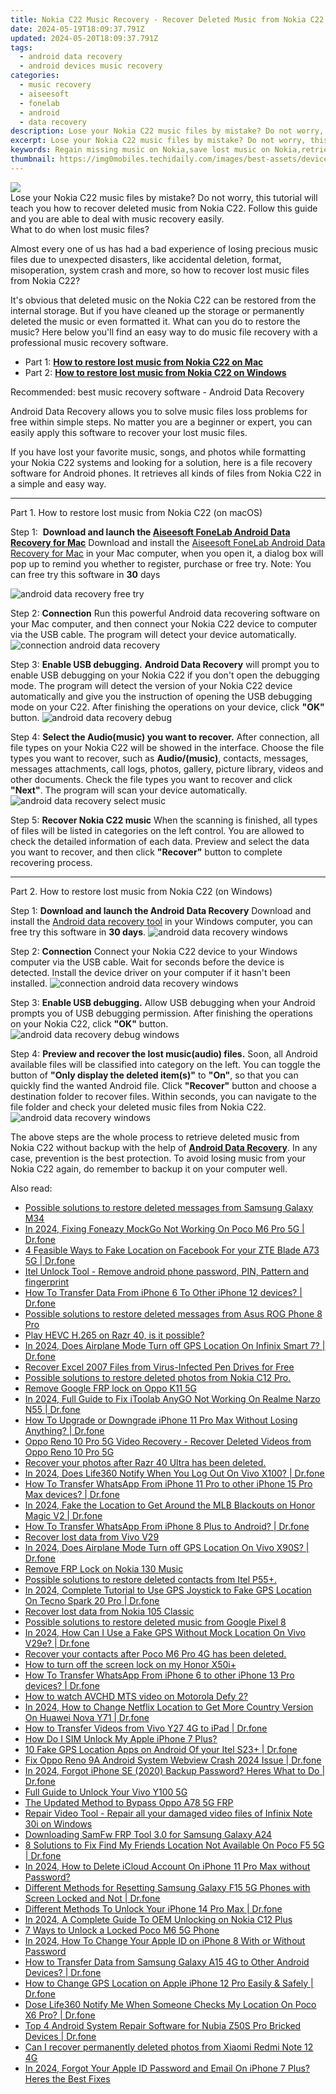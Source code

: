 ```yaml
---
title: Nokia C22 Music Recovery - Recover Deleted Music from Nokia C22
date: 2024-05-19T18:09:37.791Z
updated: 2024-05-20T18:09:37.791Z
tags: 
  - android data recovery
  - android devices music recovery
categories: 
  - music recovery
  - aiseesoft
  - fonelab
  - android
  - data recovery
description: Lose your Nokia C22 music files by mistake? Do not worry, this tutorial will teach you how to recover deleted music from Nokia C22. Follow this guide and you are able to deal with music recovery easily.
excerpt: Lose your Nokia C22 music files by mistake? Do not worry, this tutorial will teach you how to recover deleted music from Nokia C22. Follow this guide and you are able to deal with music recovery easily.
keywords: Regain missing music on Nokia,save lost music on Nokia,retrieve wiped music Nokia,broken Nokia music recovery solution,Unerase music from C22,Recover deleted music,my song deleted from C22 how to undo song,Nokia C22 issues with song deleted,how to recover song in Nokia,Nokia C22 deleted song,Nokia C22 reset but recover music,how to get back deleted song Nokia C22 phone
thumbnail: https://img0mobiles.techidaily.com/images/best-assets/devices/nokia/nokia-c22/2.jpg
---
```


<img src="https://img0mobiles.techidaily.com/images/best-assets/devices/nokia/nokia-c22/2.jpg" class="atpl-imgstyle"  />

<div class="atpl-content atpl-for-fonelab-android recover-music">

<div class="atpl-post-description-part-1">
Lose your Nokia C22 music files by mistake? Do not worry, this tutorial will teach you how to recover deleted music from Nokia C22. Follow this guide and you are able to deal with music recovery easily.
</div>



<div class="atpl-post-description-part-2">
<div class="tpl-content-sub-paragraph-title">
  What to do when lost music files?
</div>
<div class="tpl-content-sub-paragraph-content">
  <p>
      Almost every one of us has had a bad experience of losing precious music files due to unexpected disasters, like accidental deletion, format, misoperation, system crash and more, so how to recover lost music files from Nokia C22?
  </p>
  <p>
      It's obvious that deleted music on the Nokia C22 can be restored from the internal storage. But if you have cleaned up the storage or permanently deleted the music or even formatted it. What can you do to restore the music? Here below you'll find an easy way to do music file recovery with a professional music recovery software.
  </p>
</div>
</div>

<ul>
  <li>Part 1: <strong><a href="#p1">How to restore lost music from Nokia C22 on Mac</a></strong></li>
  <li>Part 2: <strong><a href="#p2">How to restore lost music from Nokia C22 on Windows</a></strong></li>
</ul>


<div class="atpl-post-description-part-3">
<div class="tpl-content-sub-paragraph-title">
  Recommended: best music recovery software - Android Data Recovery
</div>
<div class="tpl-content-sub-paragraph-content">
  <p>
      Android Data Recovery allows you to solve music files loss problems for free within simple steps. No matter you are a beginner or expert, you can easily apply this software to recover your lost music files.
  </p>
  <p>
      If you have lost your favorite music, songs, and photos while formatting your Nokia C22 systems and looking for a solution, here is a file recovery software for Android phones. It retrieves all kinds of files from Nokia C22 in a simple and easy way.
  </p>
</div>
</div>



<!-- Part 1 -->
<a id="p1" name="p1" ></a><hr>

<div>
  <span class="atpl-step-part-style">Part 1. How to restore lost music from Nokia C22 (on macOS)</span>
</div>

<span class="atpl-stepstyle-a"><span>Step 1: </span></span> <strong>Download and launch the <a href="https://tools.techidaily.com/aiseesoft-android-data-recovery-for-mac/" >Aiseesoft FoneLab Android Data Recovery for Mac</a></strong>
Download and install the <a href="https://tools.techidaily.com/aiseesoft-android-data-recovery-for-mac/" >Aiseesoft FoneLab Android Data Recovery for Mac</a> in your Mac computer, when you open it, a dialog box will pop up to remind you whether to register, purchase or free try.
Note: You can free try this software in <strong>30</strong> days

<img src="https://tools.techidaily.com/images/apps/aiseesoft/android-data-recovery/mac-free-try.png" class="atpl-imgstyle" alt="android data recovery free try" />

<span class="atpl-stepstyle-a"><span>Step 2: </span></span> <strong>Connection</strong>
Run this powerful Android data recovering software on your Mac computer, and then connect your Nokia C22 device to computer via the USB cable. The program will detect your device automatically.
<img src="https://tools.techidaily.com/images/apps/aiseesoft/android-data-recovery/mac-connection-interface.jpg" class="atpl-imgstyle" alt="connection android data recovery" />

<span class="atpl-stepstyle-a"><span>Step 3: </span></span> <strong>Enable USB debugging.</strong>
<strong>Android Data Recovery</strong> will prompt you to enable USB debugging on your Nokia C22 if you don't open the debugging mode. The program will detect the version of your Nokia C22 device automatically and give you the instruction of opening the USB debugging mode on your C22. After finishing the operations on your device, click <strong>"OK"</strong> button.
<img src="https://tools.techidaily.com/images/apps/aiseesoft/android-data-recovery/mac-android-usb-debug.jpg"  class="atpl-imgstyle" alt="android data recovery debug" />

<span class="atpl-stepstyle-a"><span>Step 4: </span></span> <strong>Select the Audio(music) you want to recover.</strong>
After connection, all file types on your Nokia C22 will be showed in the interface. Choose the file types you want to recover, such as <strong>Audio/(music)</strong>, contacts, messages, messages attachments, call logs, photos, gallery, picture library, videos and other documents. Check the file types you want to recover and click <b>"Next"</b>. The program will scan your device automatically.
<img src="https://tools.techidaily.com/images/apps/aiseesoft/android-data-recovery/mac-choose-type-music.jpg" class="atpl-imgstyle" alt="android data recovery select music" />

<span class="atpl-stepstyle-a"><span>Step 5: </span></span> <strong>Recover Nokia C22 music</strong>
When the scanning is finished, all types of files will be listed in categories on the left control. You are allowed to check the detailed information of each data. Preview and select the data you want to recover, and then click <b>"Recover"</b> button to complete recovering process.


<a id="p2" name="p2"></a><hr>

<!-- Part 2 -->
<div>
  <span class="atpl-step-part-style">Part 2. How to restore lost music from Nokia C22 (on Windows)</span>
</div>

<span class="atpl-stepstyle-a"><span>Step 1: </span></span> <strong>Download and launch the Android Data Recovery</strong>
Download and install the <a href="https://tools.techidaily.com/aiseesoft-android-data-recovery-for-win/" >Android data recovery tool</a> in your Windows computer, you can free try this software in <b>30 days</b>.
<img src="https://tools.techidaily.com/images/apps/aiseesoft/android-data-recovery/win-start-interface.png"  class="atpl-imgstyle" alt="android data recovery windows" />

<span class="atpl-stepstyle-a"><span>Step 2: </span></span> <strong>Connection</strong>
Connect your Nokia C22 device to your Windows computer via the USB cable. Wait for seconds before the device is detected. Install the device driver on your computer if it hasn't been installed.
<img src="https://tools.techidaily.com/images/apps/aiseesoft/android-data-recovery/win-connection-interface.png" class="atpl-imgstyle" alt="connection android data recovery windows" />

<span class="atpl-stepstyle-a"><span>Step 3: </span></span> <strong>Enable USB debugging.</strong>
Allow USB debugging when your Android prompts you of USB debugging permission. After finishing the operations on your Nokia C22, click <b>"OK"</b> button.
<img src="https://tools.techidaily.com/images/apps/aiseesoft/android-data-recovery/win-android-usb-debug.png" class="atpl-imgstyle" alt="android data recovery debug windows" />

<span class="atpl-stepstyle-a"><span>Step 4: </span></span> <strong>Preview and recover the lost music(audio) files.</strong>
Soon, all Android available files will be classified into category on the left. You can toggle the button of <b>"Only display the deleted item(s)"</b> to <b>"On"</b>, so that you can quickly find the wanted Android file. Click <b>"Recover"</b> button and choose a destination folder to recover files. Within seconds, you can navigate to the file folder and check your deleted music files from Nokia C22.
<img src="https://tools.techidaily.com/images/apps/aiseesoft/android-data-recovery/win-recover-music.jpg" class="atpl-imgstyle" alt="android data recovery windows" />

<div class="atpl-post-description-part-4">
<div class="tpl-content-sub-paragraph-normal">
    <p>
        The above steps are the whole process to retrieve deleted music from Nokia C22 without backup with the help of <a href="https://tools.techidaily.com/aiseesoft-android-data-recovery/" ><strong>Android Data Recovery</strong></a>. In any case, prevention is the best protection. To avoid losing music from your Nokia C22 again, do remember to backup it on your computer well.
    </p>
</div>
</div>


<ins class="adsbygoogle"
     style="display:block"
     data-ad-client="ca-pub-7571918770474297"
     data-ad-slot="8358498916"
     data-ad-format="auto"
     data-full-width-responsive="true"></ins>



</div>
<ins class="adsbygoogle"
    style="display:block"
    data-ad-format="autorelaxed"
    data-ad-client="ca-pub-7571918770474297"
    data-ad-slot="1223367746"></ins>

<span class="atpl-alsoreadstyle">Also read:</span>
<div><ul>
<li><a href="https://review-topics.techidaily.com/possible-solutions-to-restore-deleted-messages-from-samsung-galaxy-m34-by-fonelab-android-recover-messages/"><u>Possible solutions to restore deleted messages from Samsung Galaxy M34</u></a></li>
<li><a href="https://review-topics.techidaily.com/in-2024-fixing-foneazy-mockgo-not-working-on-poco-m6-pro-5g-drfone-by-drfone-virtual-android/"><u>In 2024, Fixing Foneazy MockGo Not Working On Poco M6 Pro 5G | Dr.fone</u></a></li>
<li><a href="https://review-topics.techidaily.com/4-feasible-ways-to-fake-location-on-facebook-for-your-zte-blade-a73-5g-drfone-by-drfone-virtual-android/"><u>4 Feasible Ways to Fake Location on Facebook For your ZTE Blade A73 5G | Dr.fone</u></a></li>
<li><a href="https://review-topics.techidaily.com/itel-unlock-tool-remove-android-phone-password-pin-pattern-and-fingerprint-by-drfone-android-unlock-android-unlock/"><u>Itel Unlock Tool - Remove android phone password, PIN, Pattern and fingerprint</u></a></li>
<li><a href="https://review-topics.techidaily.com/how-to-transfer-data-from-iphone-6-to-other-iphone-12-devices-drfone-by-drfone-transfer-data-from-ios-transfer-data-from-ios/"><u>How To Transfer Data From iPhone 6 To Other iPhone 12 devices? | Dr.fone</u></a></li>
<li><a href="https://review-topics.techidaily.com/possible-solutions-to-restore-deleted-messages-from-asus-rog-phone-8-pro-by-fonelab-android-recover-messages/"><u>Possible solutions to restore deleted messages from Asus ROG Phone 8 Pro</u></a></li>
<li><a href="https://review-topics.techidaily.com/play-hevc-h-265-on-razr-40-is-it-possible-by-aiseesoft-video-converter-play-hevc-video-on-android/"><u>Play HEVC H.265 on Razr 40, is it possible?</u></a></li>
<li><a href="https://review-topics.techidaily.com/in-2024-does-airplane-mode-turn-off-gps-location-on-infinix-smart-7-drfone-by-drfone-virtual-android/"><u>In 2024, Does Airplane Mode Turn off GPS Location On Infinix Smart 7? | Dr.fone</u></a></li>
<li><a href="https://review-topics.techidaily.com/recover-excel-2007-files-from-virus-infected-pen-drives-for-free-by-stellar-guide/"><u>Recover Excel 2007 Files from Virus-Infected Pen Drives for Free</u></a></li>
<li><a href="https://review-topics.techidaily.com/possible-solutions-to-restore-deleted-photos-from-nokia-c12-pro-by-fonelab-android-recover-photos/"><u>Possible solutions to restore deleted photos from Nokia C12 Pro.</u></a></li>
<li><a href="https://review-topics.techidaily.com/remove-google-frp-lock-on-oppo-k11-5g-by-drfone-android-unlock-remove-google-frp/"><u>Remove Google FRP lock on Oppo K11 5G</u></a></li>
<li><a href="https://review-topics.techidaily.com/in-2024-full-guide-to-fix-itoolab-anygo-not-working-on-realme-narzo-n55-drfone-by-drfone-virtual-android/"><u>In 2024, Full Guide to Fix iToolab AnyGO Not Working On Realme Narzo N55 | Dr.fone</u></a></li>
<li><a href="https://review-topics.techidaily.com/how-to-upgrade-or-downgrade-iphone-11-pro-max-without-losing-anything-drfone-by-drfone-ios-system-repair-ios-system-repair/"><u>How To Upgrade or Downgrade iPhone 11 Pro Max Without Losing Anything? | Dr.fone</u></a></li>
<li><a href="https://review-topics.techidaily.com/oppo-reno-10-pro-5g-video-recovery-recover-deleted-videos-from-oppo-reno-10-pro-5g-by-fonelab-android-recover-video/"><u>Oppo Reno 10 Pro 5G Video Recovery - Recover Deleted Videos from Oppo Reno 10 Pro 5G</u></a></li>
<li><a href="https://review-topics.techidaily.com/recover-your-photos-after-razr-40-ultra-has-been-deleted-by-fonelab-android-recover-photos/"><u>Recover your photos after Razr 40 Ultra has been deleted.</u></a></li>
<li><a href="https://review-topics.techidaily.com/in-2024-does-life360-notify-when-you-log-out-on-vivo-x100-drfone-by-drfone-virtual-android/"><u>In 2024, Does Life360 Notify When You Log Out On Vivo X100? | Dr.fone</u></a></li>
<li><a href="https://review-topics.techidaily.com/how-to-transfer-whatsapp-from-iphone-11-pro-to-other-iphone-15-pro-max-devices-drfone-by-drfone-transfer-whatsapp-from-ios-transfer-whatsapp-from-ios/"><u>How To Transfer WhatsApp From iPhone 11 Pro to other iPhone 15 Pro Max devices? | Dr.fone</u></a></li>
<li><a href="https://review-topics.techidaily.com/in-2024-fake-the-location-to-get-around-the-mlb-blackouts-on-honor-magic-v2-drfone-by-drfone-virtual-android/"><u>In 2024, Fake the Location to Get Around the MLB Blackouts on Honor Magic V2 | Dr.fone</u></a></li>
<li><a href="https://review-topics.techidaily.com/how-to-transfer-whatsapp-from-iphone-8-plus-to-android-drfone-by-drfone-transfer-whatsapp-from-ios-transfer-whatsapp-from-ios/"><u>How To Transfer WhatsApp From iPhone 8 Plus to Android? | Dr.fone</u></a></li>
<li><a href="https://review-topics.techidaily.com/recover-lost-data-from-vivo-v29-by-fonelab-android-recover-data/"><u>Recover lost data from Vivo V29</u></a></li>
<li><a href="https://review-topics.techidaily.com/in-2024-does-airplane-mode-turn-off-gps-location-on-vivo-x90s-drfone-by-drfone-virtual-android/"><u>In 2024, Does Airplane Mode Turn off GPS Location On Vivo X90S? | Dr.fone</u></a></li>
<li><a href="https://review-topics.techidaily.com/remove-frp-lock-on-nokia-130-music-by-drfone-android-unlock-remove-google-frp/"><u>Remove FRP Lock on Nokia 130 Music</u></a></li>
<li><a href="https://review-topics.techidaily.com/possible-solutions-to-restore-deleted-contacts-from-itel-p55plus-by-fonelab-android-recover-contacts/"><u>Possible solutions to restore deleted contacts from Itel P55+.</u></a></li>
<li><a href="https://review-topics.techidaily.com/in-2024-complete-tutorial-to-use-gps-joystick-to-fake-gps-location-on-tecno-spark-20-pro-drfone-by-drfone-virtual-android/"><u>In 2024, Complete Tutorial to Use GPS Joystick to Fake GPS Location On Tecno Spark 20 Pro | Dr.fone</u></a></li>
<li><a href="https://review-topics.techidaily.com/recover-lost-data-from-nokia-105-classic-by-fonelab-android-recover-data/"><u>Recover lost data from Nokia 105 Classic</u></a></li>
<li><a href="https://review-topics.techidaily.com/possible-solutions-to-restore-deleted-music-from-google-pixel-8-by-fonelab-android-recover-music/"><u>Possible solutions to restore deleted music from Google Pixel 8</u></a></li>
<li><a href="https://review-topics.techidaily.com/in-2024-how-can-i-use-a-fake-gps-without-mock-location-on-vivo-v29e-drfone-by-drfone-virtual-android/"><u>In 2024, How Can I Use a Fake GPS Without Mock Location On Vivo V29e? | Dr.fone</u></a></li>
<li><a href="https://review-topics.techidaily.com/recover-your-contacts-after-poco-m6-pro-4g-has-been-deleted-by-fonelab-android-recover-contacts/"><u>Recover your contacts after Poco M6 Pro 4G has been deleted.</u></a></li>
<li><a href="https://review-topics.techidaily.com/how-to-turn-off-the-screen-lock-on-my-honor-x50iplus-by-drfone-android-unlock-android-unlock/"><u>How to turn off the screen lock on my Honor X50i+</u></a></li>
<li><a href="https://review-topics.techidaily.com/how-to-transfer-whatsapp-from-iphone-6-to-other-iphone-13-pro-devices-drfone-by-drfone-transfer-whatsapp-from-ios-transfer-whatsapp-from-ios/"><u>How To Transfer WhatsApp From iPhone 6 to other iPhone 13 Pro devices? | Dr.fone</u></a></li>
<li><a href="https://review-topics.techidaily.com/how-to-watch-avchd-mts-video-on-motorola-defy-2-by-aiseesoft-video-converter-play-mts-on-android/"><u>How to watch AVCHD MTS video on Motorola Defy 2?</u></a></li>
<li><a href="https://review-topics.techidaily.com/in-2024-how-to-change-netflix-location-to-get-more-country-version-on-huawei-nova-y71-drfone-by-drfone-virtual-android/"><u>In 2024, How to Change Netflix Location to Get More Country Version On Huawei Nova Y71 | Dr.fone</u></a></li>
<li><a href="https://android-transfer.techidaily.com/how-to-transfer-videos-from-vivo-y27-4g-to-ipad-drfone-by-drfone-transfer-from-android-transfer-from-android/"><u>How to Transfer Videos from Vivo Y27 4G to iPad | Dr.fone</u></a></li>
<li><a href="https://sim-unlock.techidaily.com/how-do-i-sim-unlock-my-apple-iphone-7-plus-by-drfone-ios/"><u>How Do I SIM Unlock My Apple iPhone 7 Plus?</u></a></li>
<li><a href="https://android-location.techidaily.com/10-fake-gps-location-apps-on-android-of-your-itel-s23plus-drfone-by-drfone-virtual/"><u>10 Fake GPS Location Apps on Android Of your Itel S23+ | Dr.fone</u></a></li>
<li><a href="https://howto.techidaily.com/fix-oppo-reno-9a-android-system-webview-crash-2024-issue-drfone-by-drfone-fix-android-problems-fix-android-problems/"><u>Fix Oppo Reno 9A Android System Webview Crash 2024 Issue | Dr.fone</u></a></li>
<li><a href="https://iphone-unlock.techidaily.com/in-2024-forgot-iphone-se-2020-backup-password-heres-what-to-do-drfone-by-drfone-ios/"><u>In 2024, Forgot iPhone SE (2020) Backup Password? Heres What to Do | Dr.fone</u></a></li>
<li><a href="https://unlock-android.techidaily.com/full-guide-to-unlock-your-vivo-y100-5g-by-drfone-android/"><u>Full Guide to Unlock Your Vivo Y100 5G</u></a></li>
<li><a href="https://android-frp.techidaily.com/the-updated-method-to-bypass-oppo-a78-5g-frp-by-drfone-android/"><u>The Updated Method to Bypass Oppo A78 5G FRP</u></a></li>
<li><a href="https://techidaily.com/repair-video-tool-repair-all-your-damaged-video-files-of-infinix-note-30i-on-windows-by-stellar-video-repair-mobile-video-repair/"><u>Repair Video Tool - Repair all your damaged video files of Infinix Note 30i on Windows</u></a></li>
<li><a href="https://android-unlock.techidaily.com/downloading-samfw-frp-tool-30-for-samsung-galaxy-a24-by-drfone-android/"><u>Downloading SamFw FRP Tool 3.0 for Samsung Galaxy A24</u></a></li>
<li><a href="https://location-fake.techidaily.com/8-solutions-to-fix-find-my-friends-location-not-available-on-poco-f5-5g-drfone-by-drfone-virtual-android/"><u>8 Solutions to Fix Find My Friends Location Not Available On Poco F5 5G | Dr.fone</u></a></li>
<li><a href="https://apple-account.techidaily.com/in-2024-how-to-delete-icloud-account-on-iphone-11-pro-max-without-password-by-drfone-ios/"><u>In 2024, How to Delete iCloud Account On iPhone 11 Pro Max without Password?</u></a></li>
<li><a href="https://techidaily.com/different-methods-for-resetting-samsung-galaxy-f15-5g-phones-with-screen-locked-and-not-drfone-by-drfone-reset-android-reset-android/"><u>Different Methods for Resetting Samsung Galaxy F15 5G Phones with Screen Locked and Not | Dr.fone</u></a></li>
<li><a href="https://iphone-unlock.techidaily.com/different-methods-to-unlock-your-iphone-14-pro-max-drfone-by-drfone-ios/"><u>Different Methods To Unlock Your iPhone 14 Pro Max | Dr.fone</u></a></li>
<li><a href="https://easy-unlock-android.techidaily.com/in-2024-a-complete-guide-to-oem-unlocking-on-nokia-c12-plus-by-drfone-android/"><u>In 2024, A Complete Guide To OEM Unlocking on Nokia C12 Plus</u></a></li>
<li><a href="https://easy-unlock-android.techidaily.com/7-ways-to-unlock-a-locked-poco-m6-5g-phone-by-drfone-android/"><u>7 Ways to Unlock a Locked Poco M6 5G Phone</u></a></li>
<li><a href="https://ios-unlock.techidaily.com/in-2024-how-to-change-your-apple-id-on-iphone-8-with-or-without-password-by-drfone-ios/"><u>In 2024, How To Change Your Apple ID on iPhone 8 With or Without Password</u></a></li>
<li><a href="https://android-transfer.techidaily.com/how-to-transfer-data-from-samsung-galaxy-a15-4g-to-other-android-devices-drfone-by-drfone-transfer-from-android-transfer-from-android/"><u>How to Transfer Data from Samsung Galaxy A15 4G to Other Android Devices? | Dr.fone</u></a></li>
<li><a href="https://location-social.techidaily.com/how-to-change-gps-location-on-apple-iphone-12-pro-easily-and-safely-drfone-by-drfone-virtual-ios/"><u>How to Change GPS Location on Apple iPhone 12 Pro Easily & Safely | Dr.fone</u></a></li>
<li><a href="https://fake-location.techidaily.com/dose-life360-notify-me-when-someone-checks-my-location-on-poco-x6-pro-drfone-by-drfone-virtual-android/"><u>Dose Life360 Notify Me When Someone Checks My Location On Poco X6 Pro? | Dr.fone</u></a></li>
<li><a href="https://howto.techidaily.com/top-4-android-system-repair-software-for-nubia-z50s-pro-bricked-devices-drfone-by-drfone-fix-android-problems-fix-android-problems/"><u>Top 4 Android System Repair Software for Nubia Z50S Pro Bricked Devices | Dr.fone</u></a></li>
<li><a href="https://phone-solutions.techidaily.com/can-i-recover-permanently-deleted-photos-from-xiaomi-redmi-note-12-4g-by-stellar-photo-recovery-android-mobile-photo-recover/"><u>Can I recover permanently deleted photos from Xiaomi Redmi Note 12 4G</u></a></li>
<li><a href="https://apple-account.techidaily.com/in-2024-forgot-your-apple-id-password-and-email-on-iphone-7-plus-heres-the-best-fixes-by-drfone-ios/"><u>In 2024, Forgot Your Apple ID Password and Email On iPhone 7 Plus? Heres the Best Fixes</u></a></li>
</ul></div>


